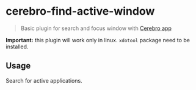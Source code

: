 # cerebro-find-active-window

> Basic plugin for search and focus window with [Cerebro app](http://www.cerebroapp.com)

**Important:** this plugin will work only in linux. `xdotool` package need to be installed.

## Usage
Search for active applications.